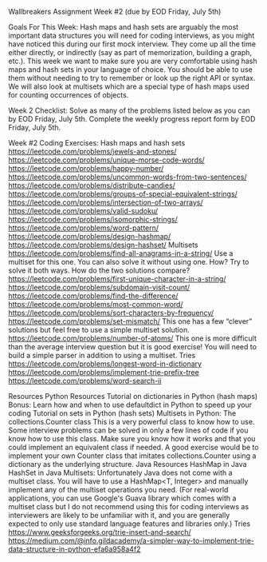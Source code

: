 Wallbreakers Assignment Week #2 (due by EOD Friday, July 5th)

Goals For This Week:
  Hash maps and hash sets are arguably the most important data structures you will need for coding interviews, 
  as you might have noticed this during our first mock interview. 
  They come up all the time either directly, or indirectly (say as part of memorization, building a graph, etc.). 
  This week we want to make sure you are very comfortable using hash maps and hash sets in your language of choice. 
  You should be able to use them without needing to try to remember or look up the right API or syntax. 
  We will also look at multisets which are a special type of hash maps used for counting occurrences of objects.

Week 2 Checklist:
  Solve as many of the problems listed below as you can by EOD Friday, July 5th.
  Complete the weekly progress report form by EOD Friday, July 5th.

Week #2 Coding Exercises:
  Hash maps and hash sets
    https://leetcode.com/problems/jewels-and-stones/
    https://leetcode.com/problems/unique-morse-code-words/
    https://leetcode.com/problems/happy-number/
    https://leetcode.com/problems/uncommon-words-from-two-sentences/
    https://leetcode.com/problems/distribute-candies/
    https://leetcode.com/problems/groups-of-special-equivalent-strings/
    https://leetcode.com/problems/intersection-of-two-arrays/
    https://leetcode.com/problems/valid-sudoku/
    https://leetcode.com/problems/isomorphic-strings/
    https://leetcode.com/problems/word-pattern/
    https://leetcode.com/problems/design-hashmap/
    https://leetcode.com/problems/design-hashset/
  Multisets
    https://leetcode.com/problems/find-all-anagrams-in-a-string/
    Use a multiset for this one. You can also solve it without using one. How? Try to solve it both ways. 
    How do the two solutions compare?
    https://leetcode.com/problems/first-unique-character-in-a-string/
    https://leetcode.com/problems/subdomain-visit-count/
    https://leetcode.com/problems/find-the-difference/
    https://leetcode.com/problems/most-common-word/
    https://leetcode.com/problems/sort-characters-by-frequency/
    https://leetcode.com/problems/set-mismatch/
    This one has a few “clever” solutions but feel free to use a simple multiset solution.
    https://leetcode.com/problems/number-of-atoms/
    This one is more difficult than the average interview question but it is good exercise! 
    You will need to build a simple parser in addition to using a multiset.
  Tries
    https://leetcode.com/problems/longest-word-in-dictionary
    https://leetcode.com/problems/implement-trie-prefix-tree
    https://leetcode.com/problems/word-search-ii
    
Resources
  Python Resources
  Tutorial on dictionaries in Python (hash maps)
  Bonus: Learn how and when to use defaultdict in Python to speed up your coding
  Tutorial on sets in Python (hash sets)
  Multisets in Python: The collections.Counter class
  This is a very powerful class to know how to use. Some interview problems can be solved in only a few lines of code if you know how to use this class. Make sure you know how it works and that you could implement an equivalent class if needed. A good exercise would be to implement your own Counter class that imitates collections.Counter using a dictionary as the underlying structure.
  Java Resources
  HashMap in Java
  HashSet in Java
  Multisets: Unfortunately Java does not come with a multiset class. You will have to use a HashMap<T, Integer> and manually implement any of the multiset operations you need. (For real-world applications, you can use Google's Guava library which comes with a multiset class but I do not recommend using this for coding interviews as interviewers are likely to be unfamiliar with it, and you are generally expected to only use standard language features and libraries only.)
  Tries
  https://www.geeksforgeeks.org/trie-insert-and-search/
  https://medium.com/@info.gildacademy/a-simpler-way-to-implement-trie-data-structure-in-python-efa6a958a4f2
